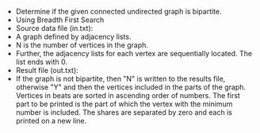 * Determine if the given connected undirected graph is bipartite.
* Using Breadth First Search
* Source data file (in.txt): 
* A graph defined by adjacency lists.
* N is the number of vertices in the graph.
* Further, the adjacency lists for each vertex are sequentially located. The list ends with 0.
* Result file (out.txt):
* If the graph is not bipartite, then "N" is written to the results file, otherwise "Y" and then the vertices included in the parts of the graph. Vertices in beats are sorted in ascending order of numbers. The first part to be printed is the part of which the vertex with the minimum number is included. The shares are separated by zero and each is printed on a new line.
